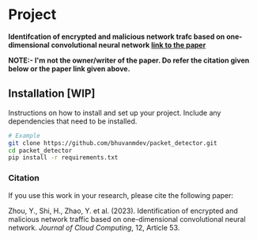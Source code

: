 # Project
**Identifcation of encrypted and malicious network trafc based on one-dimensional convolutional neural network [link to the paper](https://journalofcloudcomputing.springeropen.com/articles/10.1186/s13677-023-00430-w#Tab3)**

**NOTE:- I'm not the owner/writer of the paper. Do refer the citation given below or the paper link given above.**

## Installation [WIP]

Instructions on how to install and set up your project. Include any dependencies that need to be installed.

```bash
# Example
git clone https://github.com/bhuvanmdev/packet_detector.git
cd packet_detector
pip install -r requirements.txt
```
### Citation
If you use this work in your research, please cite the following paper:

Zhou, Y., Shi, H., Zhao, Y. et al. (2023). Identification of encrypted and malicious network traffic based on one-dimensional convolutional neural network. *Journal of Cloud Computing*, 12, Article 53.

